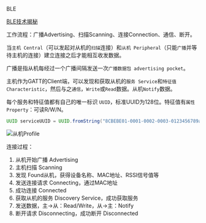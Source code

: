 BLE 

[BLE技术揭秘](http://doc.iotxx.com/BLE%E6%8A%80%E6%9C%AF%E6%8F%AD%E7%A7%98#.E5.B9.BF.E6.92.AD)

工作流程：广播Advertising、扫描Scanning、连接Connection、通信、断开。

当`主机 Central`（可以发起对从机的`扫描`连接）和`从机 Peripheral`（只能`广播`并等待主机的连接）建立连接之后才能相互收发数据。

广播是指从机每经过一个广播间隔发送一次`广播数据包 advertising pocket`。

主机作为GATT的Client端，可以发现和获取从机的`服务 Service`和`特征值 Characteristic`，然后与之`通信`，`Write`或`Read`数据。从机`Notify`数据。

每个服务和特征值都有自己的唯一标识 `UUID`，标准UUID为128位。特征值有`属性 Property`：可读R/W/N。

```java
UUID serviceUUID = UUID.fromString("8CBEBE01-0001-0002-0003-0123456789ab");
```

![从机Profile](http://doc.iotxx.com/images/5/5b/BLE%E6%8A%80%E6%9C%AF-Profile%E4%B8%8EService.png)

连接过程：

1. 从机开始广播 Advertising
2. 主机扫描 Scanning
3. 发现 Found从机，获得设备名称、MAC地址、RSSI信号值等
4. 发送连接请求 Connecting，通过MAC地址
5. 成功连接 Connected
6. 获取从机的服务 Discovery Service，成功获取服务
7. 发送数据，主->从：Read/Write，从->主：Notify
8. 断开请求 Disconnecting，成功断开 Disconnected

